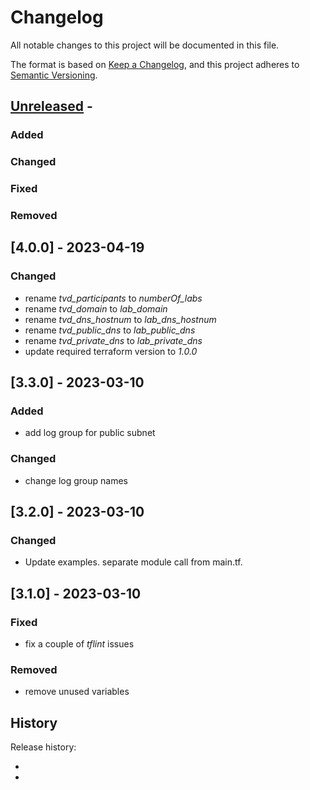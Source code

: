 # Changelog
<!-- markdownlint-disable MD013 -->
<!-- markdownlint-configure-file { "MD024":{"allow_different_nesting": true }} -->
All notable changes to this project will be documented in this file.

The format is based on [Keep a Changelog](https://keepachangelog.com/en/1.0.0/),
and this project adheres to [Semantic Versioning](https://semver.org/spec/v2.0.0.html).

## [Unreleased] -

### Added

### Changed

### Fixed

### Removed

## [4.0.0] - 2023-04-19

### Changed

- rename *tvd_participants* to *numberOf_labs*
- rename *tvd_domain* to *lab_domain*
- rename *tvd_dns_hostnum* to *lab_dns_hostnum*
- rename *tvd_public_dns* to *lab_public_dns*
- rename *tvd_private_dns* to *lab_private_dns*
- update required terraform version to *1.0.0*

## [3.3.0] - 2023-03-10

### Added

- add log group for public subnet

### Changed

- change log group names

## [3.2.0] - 2023-03-10

### Changed

- Update examples. separate module call from main.tf.

## [3.1.0] - 2023-03-10

### Fixed

- fix a couple of *tflint* issues

### Removed

- remove unused variables

## History

Release history:

- [unreleased]: <https://github.com/Trivadis/terraform-oci-tvdlab-vcn>
- [releases]: <https://github.com/Trivadis/terraform-oci-tvdlab-vcn/releases>
